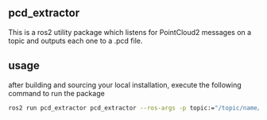 ## pcd_extractor
This is a ros2 utility package which listens for PointCloud2 messages on a topic and outputs each one to a .pcd file.

## usage
after building and sourcing your local installation, execute the following command to run the package


```bash
ros2 run pcd_extractor pcd_extractor --ros-args -p topic:="/topic/name/here" -p output:="./output/directory/here"
```